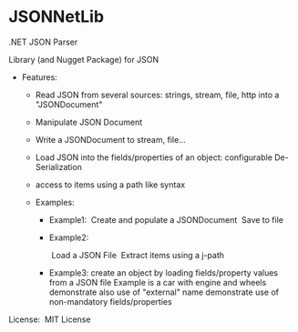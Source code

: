 # JSONNetLib
.NET JSON Parser


Library (and Nugget Package) for JSON

- Features:
    - Read JSON from several sources: strings, stream, file, http into a "JSONDocument" 
    - Manipulate JSON Document
    - Write a JSONDocument to stream, file...
    - Load JSON into the fields/properties of an object: configurable De-Serialization
    - access to items using a path like syntax

  -  Examples:

        - Example1: 
            ​	Create and populate a JSONDocument
            ​	Save to file

        - Example2:

            ​	Load a JSON File
            ​	Extract items using a j-path

        - Example3:
            	create an object by loading  fields/property values from a JSON file
            	Example is a car with engine and wheels
            	demonstrate also use of "external" name
            	demonstrate use of non-mandatory fields/properties
           ​		

License:
​	MIT License